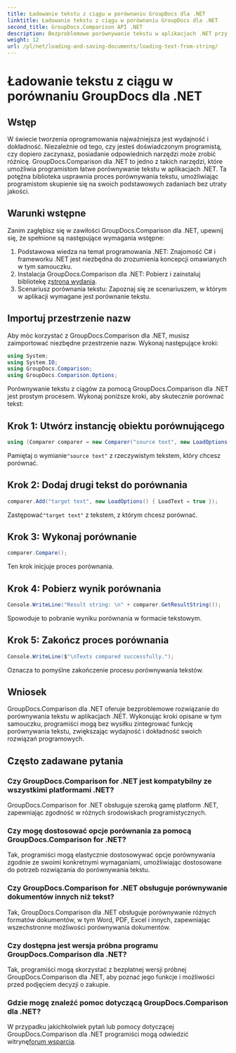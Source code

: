 ```yaml
---
title: Ładowanie tekstu z ciągu w porównaniu GroupDocs dla .NET
linktitle: Ładowanie tekstu z ciągu w porównaniu GroupDocs dla .NET
second_title: GroupDocs.Comparison API .NET
description: Bezproblemowe porównywanie tekstu w aplikacjach .NET przy użyciu biblioteki GroupDocs.Comparison. Zwiększ wydajność i dokładność dzięki bezproblemowej integracji.
weight: 12
url: /pl/net/loading-and-saving-documents/loading-text-from-string/
---
```


# Ładowanie tekstu z ciągu w porównaniu GroupDocs dla .NET

## Wstęp
W świecie tworzenia oprogramowania najważniejsza jest wydajność i dokładność. Niezależnie od tego, czy jesteś doświadczonym programistą, czy dopiero zaczynasz, posiadanie odpowiednich narzędzi może zrobić różnicę. GroupDocs.Comparison dla .NET to jedno z takich narzędzi, które umożliwia programistom łatwe porównywanie tekstu w aplikacjach .NET. Ta potężna biblioteka usprawnia proces porównywania tekstu, umożliwiając programistom skupienie się na swoich podstawowych zadaniach bez utraty jakości.
## Warunki wstępne
Zanim zagłębisz się w zawiłości GroupDocs.Comparison dla .NET, upewnij się, że spełnione są następujące wymagania wstępne:
1. Podstawowa wiedza na temat programowania .NET: Znajomość C# i frameworku .NET jest niezbędna do zrozumienia koncepcji omawianych w tym samouczku.
2.  Instalacja GroupDocs.Comparison dla .NET: Pobierz i zainstaluj bibliotekę z[strona wydania](https://releases.groupdocs.com/comparison/net/).
3. Scenariusz porównania tekstu: Zapoznaj się ze scenariuszem, w którym w aplikacji wymagane jest porównanie tekstu.

## Importuj przestrzenie nazw
Aby móc korzystać z GroupDocs.Comparison dla .NET, musisz zaimportować niezbędne przestrzenie nazw. Wykonaj następujące kroki:

```csharp
using System;
using System.IO;
using GroupDocs.Comparison;
using GroupDocs.Comparison.Options;
```
Porównywanie tekstu z ciągów za pomocą GroupDocs.Comparison dla .NET jest prostym procesem. Wykonaj poniższe kroki, aby skutecznie porównać tekst:
## Krok 1: Utwórz instancję obiektu porównującego
```csharp
using (Comparer comparer = new Comparer("source text", new LoadOptions() { LoadText = true }))
```
 Pamiętaj o wymianie`"source text"` z rzeczywistym tekstem, który chcesz porównać.
## Krok 2: Dodaj drugi tekst do porównania
```csharp
comparer.Add("target text", new LoadOptions() { LoadText = true });
```
 Zastępować`"target text"` z tekstem, z którym chcesz porównać.
## Krok 3: Wykonaj porównanie
```csharp
comparer.Compare();
```
Ten krok inicjuje proces porównania.
## Krok 4: Pobierz wynik porównania
```csharp
Console.WriteLine("Result string: \n" + comparer.GetResultString());
```
Spowoduje to pobranie wyniku porównania w formacie tekstowym.
## Krok 5: Zakończ proces porównania
```csharp
Console.WriteLine($"\nTexts compared successfully.");
```
Oznacza to pomyślne zakończenie procesu porównywania tekstów.

## Wniosek
GroupDocs.Comparison dla .NET oferuje bezproblemowe rozwiązanie do porównywania tekstu w aplikacjach .NET. Wykonując kroki opisane w tym samouczku, programiści mogą bez wysiłku zintegrować funkcję porównywania tekstu, zwiększając wydajność i dokładność swoich rozwiązań programowych.
## Często zadawane pytania
### Czy GroupDocs.Comparison for .NET jest kompatybilny ze wszystkimi platformami .NET?
GroupDocs.Comparison for .NET obsługuje szeroką gamę platform .NET, zapewniając zgodność w różnych środowiskach programistycznych.
### Czy mogę dostosować opcje porównania za pomocą GroupDocs.Comparison for .NET?
Tak, programiści mogą elastycznie dostosowywać opcje porównywania zgodnie ze swoimi konkretnymi wymaganiami, umożliwiając dostosowane do potrzeb rozwiązania do porównywania tekstu.
### Czy GroupDocs.Comparison for .NET obsługuje porównywanie dokumentów innych niż tekst?
Tak, GroupDocs.Comparison dla .NET obsługuje porównywanie różnych formatów dokumentów, w tym Word, PDF, Excel i innych, zapewniając wszechstronne możliwości porównywania dokumentów.
### Czy dostępna jest wersja próbna programu GroupDocs.Comparison dla .NET?
Tak, programiści mogą skorzystać z bezpłatnej wersji próbnej GroupDocs.Comparison dla .NET, aby poznać jego funkcje i możliwości przed podjęciem decyzji o zakupie.
### Gdzie mogę znaleźć pomoc dotyczącą GroupDocs.Comparison dla .NET?
 W przypadku jakichkolwiek pytań lub pomocy dotyczącej GroupDocs.Comparison dla .NET programiści mogą odwiedzić witrynę[forum wsparcia](https://forum.groupdocs.com/c/comparison/12).